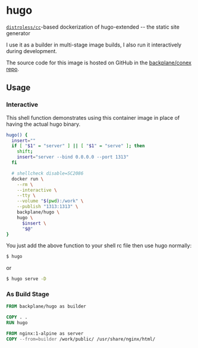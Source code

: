 # hugo

[`distroless/cc`](https://github.com/GoogleContainerTools/distroless)-based dockerization of hugo-extended -- the static site generator

I use it as a builder in multi-stage image builds, I also run it interactively during development.

The source code for this image is hosted on GitHub in the [backplane/conex repo](https://github.com/backplane/conex/tree/main/hugo).

## Usage

### Interactive

This shell function demonstrates using this container image in place of having the actual hugo binary.

```sh
hugo() {
  insert=""
  if [ "$1" = "server" ] || [ "$1" = "serve" ]; then
    shift;
    insert="server --bind 0.0.0.0 --port 1313"
  fi

  # shellcheck disable=SC2086
  docker run \
    --rm \
    --interactive \
    --tty \
    --volume "$(pwd):/work" \
    --publish "1313:1313" \
    backplane/hugo \
    hugo \
      $insert \
      "$@"
}
```

You just add the above function to your shell rc file then use hugo normally:

```sh
$ hugo
```

or

```sh
$ hugo serve -D
```

### As Build Stage

```Dockerfile
FROM backplane/hugo as builder

COPY . .
RUN hugo

FROM nginx:1-alpine as server
COPY --from=builder /work/public/ /usr/share/nginx/html/
```
